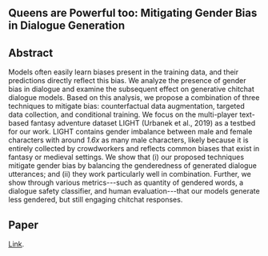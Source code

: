 ## Queens are Powerful too: Mitigating Gender Bias in Dialogue Generation


## Abstract

Models often easily learn biases present in the training data, and their predictions directly reflect this bias. 
We analyze the presence of gender bias in dialogue and examine the subsequent effect on generative chitchat 
dialogue models. Based on this analysis, we propose a combination of three techniques to mitigate bias: 
counterfactual data augmentation, targeted data collection, and conditional training. We focus on the multi-player
text-based fantasy adventure dataset LIGHT (Urbanek et al., 2019) as a testbed for our work. 
LIGHT contains gender imbalance between male and female characters with around _1.6x_ as many male characters, 
likely because it is entirely collected by crowdworkers and reflects common biases that exist in fantasy or
medieval settings.
We show that (i) our proposed techniques mitigate gender bias by balancing the genderedness of generated 
dialogue utterances;  and (ii) they work particularly well in combination. Further, 
we show through various metrics---such as quantity of gendered words, a dialogue safety classifier,
and human evaluation---that our models generate less gendered, but still engaging chitchat responses.

## Paper

[Link](https://tbd).
 
